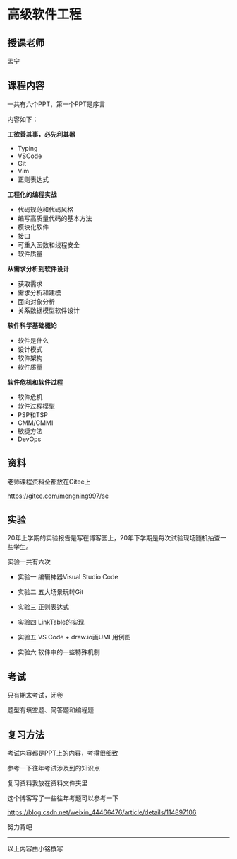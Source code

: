 # 高级软件工程

## 授课老师

孟宁

## 课程内容

一共有六个PPT，第一个PPT是序言

内容如下：

**工欲善其事，必先利其器**

- Typing
- VSCode
- Git
- Vim
- 正则表达式

**工程化的编程实战**

- 代码规范和代码风格
- 编写高质量代码的基本方法
- 模块化软件
- 接口
- 可重入函数和线程安全
- 软件质量

**从需求分析到软件设计**

- 获取需求
- 需求分析和建模
- 面向对象分析
- 关系数据模型软件设计

**软件科学基础概论**

- 软件是什么
- 设计模式
- 软件架构
- 软件质量

**软件危机和软件过程**

- 软件危机
- 软件过程模型
- PSP和TSP
- CMM/CMMI
- 敏捷方法
- DevOps

## 资料

老师课程资料全都放在Gitee上

https://gitee.com/mengning997/se

## 实验

20年上学期的实验报告是写在博客园上，20年下学期是每次试验现场随机抽查一些学生。

实验一共有六次

- 实验一 编辑神器Visual Studio Code

- 实验二 五大场景玩转Git

- 实验三 正则表达式

- 实验四 LinkTable的实现

- 实验五 VS Code + draw.io画UML用例图

- 实验六 软件中的一些特殊机制


## 考试

只有期末考试，闭卷

题型有填空题、简答题和编程题

## 复习方法

考试内容都是PPT上的内容，考得很细致

参考一下往年考试涉及到的知识点

复习资料我放在资料文件夹里

这个博客写了一些往年考题可以参考一下

https://blog.csdn.net/weixin_44466476/article/details/114897106

努力背吧

---

以上内容由小铭撰写

